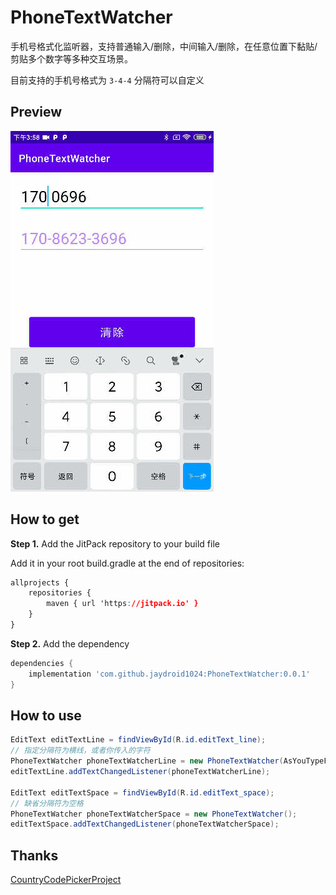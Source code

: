 # PhoneTextWatcher
手机号格式化监听器，支持普通输入/删除，中间输入/删除，在任意位置下黏贴/剪贴多个数字等多种交互场景。

目前支持的手机号格式为 `3-4-4`  分隔符可以自定义

## Preview

![video_phone_text_watcher](https://github.com/jaydroid1024/PhoneTextWatcher/blob/master/res/video_phone_text_watcher.gif?raw=true)





## How to get

**Step 1.** Add the JitPack repository to your build file

Add it in your root build.gradle at the end of repositories:

```css
allprojects {
    repositories {
        maven { url 'https://jitpack.io' }
    }
}
```

**Step 2.** Add the dependency

```groovy
dependencies {
    implementation 'com.github.jaydroid1024:PhoneTextWatcher:0.0.1'
}
```



## How to use

```java
EditText editTextLine = findViewById(R.id.editText_line);
// 指定分隔符为横线，或者你传入的字符
PhoneTextWatcher phoneTextWatcherLine = new PhoneTextWatcher(AsYouTypeFormatter.SEPARATOR_LINE);
editTextLine.addTextChangedListener(phoneTextWatcherLine);

EditText editTextSpace = findViewById(R.id.editText_space);
// 缺省分隔符为空格
PhoneTextWatcher phoneTextWatcherSpace = new PhoneTextWatcher();
editTextSpace.addTextChangedListener(phoneTextWatcherSpace);
```





## Thanks

[CountryCodePickerProject](https://github.com/hbb20/CountryCodePickerProject)

